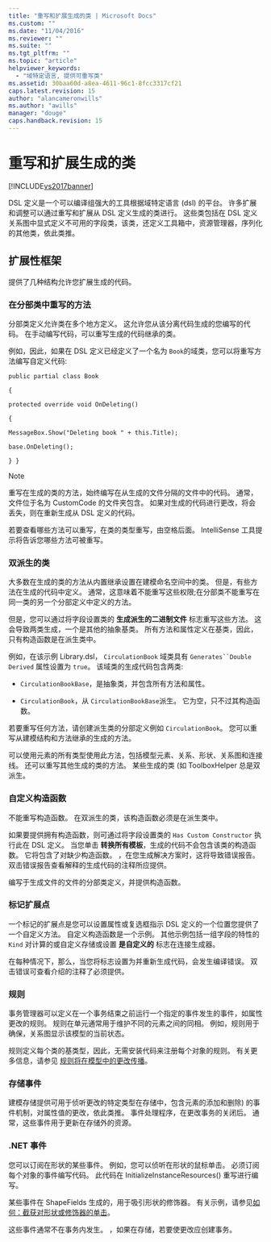 ```yaml
---
title: "重写和扩展生成的类 | Microsoft Docs"
ms.custom: ""
ms.date: "11/04/2016"
ms.reviewer: ""
ms.suite: ""
ms.tgt_pltfrm: ""
ms.topic: "article"
helpviewer_keywords: 
  - "域特定语言, 提供可重写类"
ms.assetid: 30baa60d-a8ea-4611-96c1-8fcc3317cf21
caps.latest.revision: 15
author: "alancameronwills"
ms.author: "awills"
manager: "douge"
caps.handback.revision: 15
---
```

# 重写和扩展生成的类
[!INCLUDE[vs2017banner](../code-quality/includes/vs2017banner.md)]

DSL 定义是一个可以编译组强大的工具根据域特定语言 \(dsl\) 的平台。  许多扩展和调整可以通过重写和扩展从 DSL 定义生成的类进行。  这些类包括在 DSL 定义关系图中显式定义不可用的字段类，该类，还定义工具箱中，资源管理器，序列化的其他类，依此类推。  
  
## 扩展性框架  
 提供了几种结构允许您扩展生成的代码。  
  
### 在分部类中重写的方法  
 分部类定义允许类在多个地方定义。  这允许您从该分离代码生成的您编写的代码。  在手动编写代码，可以重写生成的代码继承的类。  
  
 例如，因此，如果在 DSL 定义已经定义了一个名为 `Book`的域类，您可以将重写方法编写自定义代码:  
  
 `public partial class Book`  
  
 `{`  
  
 `protected override void OnDeleting()`  
  
 `{`  
  
 `MessageBox.Show("Deleting book " + this.Title);`  
  
 `base.OnDeleting();`  
  
 `} }`  
  
> [!NOTE]
>  重写在生成的类的方法，始终编写在从生成的文件分隔的文件中的代码。  通常，文件位于名为 CustomCode 的文件夹包含。  如果对生成的代码进行更改，将会丢失，则在重新生成从 DSL 定义的代码。  
  
 若要查看哪些方法可以重写，在类的类型重写，由空格后面。  IntelliSense 工具提示将告诉您哪些方法可被重写。  
  
### 双派生的类  
 大多数在生成的类的方法从内置继承设置在建模命名空间中的类。  但是，有些方法在生成的代码中定义。  通常，这意味着不能重写这些权限;在分部类不能重写在同一类的另一个分部定义中定义的方法。  
  
 但是，您可以通过将字段设置类的 **生成派生的二进制文件** 标志重写这些方法。  这会导致两类生成，一个是其他的抽象基类。  所有方法和属性定义在基类，因此，只有构造函数是在派生类中。  
  
 例如，在该示例 Library.dsl， `CirculationBook` 域类具有 `Generates``Double Derived` 属性设置为 `true`。  该域类的生成代码包含两类:  
  
-   `CirculationBookBase`，是抽象类，并包含所有方法和属性。  
  
-   `CirculationBook`，从 `CirculationBookBase`派生。  它为空，只不过其构造函数。  
  
 若要重写任何方法，请创建派生类的分部定义例如 `CirculationBook`。  您可以重写从建模结构和方法继承的生成的方法。  
  
 可以使用元素的所有类型使用此方法，包括模型元素、关系、形状、关系图和连接线。  还可以重写其他生成的类的方法。  某些生成的类 \(如 ToolboxHelper 总是双派生。  
  
### 自定义构造函数  
 不能重写构造函数。  在双派生的类，该构造函数必须是在派生类中。  
  
 如果要提供拥有构造函数，则可通过将字段设置类的 `Has Custom Constructor` 执行此在 DSL 定义。  当您单击 **转换所有模板**，生成的代码不会包含该类的构造函数。  它将包含了对缺少构造函数。  ，在您生成解决方案时，这将导致错误报告。  双击错误报告查看解释的生成代码的注释所应提供。  
  
 编写于生成文件的文件的分部类定义，并提供构造函数。  
  
### 标记扩展点  
 一个标记的扩展点是您可以设置属性或复选框指示 DSL 定义的一个位置您提供了一个自定义方法。  自定义构造函数是一个示例。  其他示例包括一组字段的特性的 `Kind` 对计算的或自定义存储或设置 **是自定义的** 标志在连接生成器。  
  
 在每种情况下，那么，当您将标志设置为并重新生成代码，会发生编译错误。  双击错误可查看介绍的注释了必须提供。  
  
### 规则  
 事务管理器可以定义在一个事务结束之前运行一个指定的事件发生的事件，如属性更改的规则。  规则在单元通常用于维护不同的元素之间的同相。  例如，规则用于确保，关系图显示该模型的当前状态。  
  
 规则定义每个类的基类型，因此，无需安装代码来注册每个对象的规则。  有关更多信息，请参见 [规则将在模型中的更改传播](../modeling/rules-propagate-changes-within-the-model.md)。  
  
### 存储事件  
 建模存储提供可用于侦听更改的特定类型在存储中，包含元素的添加和删除\) 的事件机制，对属性值的更改，依此类推。  事件处理程序，在更改事务的关闭后。  通常，这些事件用于更新在存储外的资源。  
  
### .NET 事件  
 您可以订阅在形状的某些事件。  例如，您可以侦听在形状的鼠标单击。  必须订阅每个对象的事件编写代码。  此代码在 InitializeInstanceResources\(\) 重写进行编写。  
  
 某些事件在 ShapeFields 生成的，用于吸引形状的修饰器。  有关示例，请参见[如何：截获对形状或修饰器的单击](../Topic/How%20to:%20Intercept%20a%20Click%20on%20a%20Shape%20or%20Decorator.md)。  
  
 这些事件通常不在事务内发生。  ，如果在存储，若要使更改应创建事务。